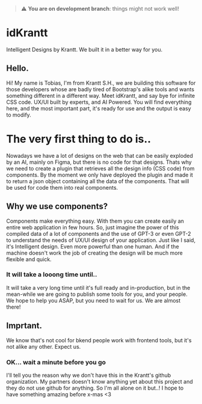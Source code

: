 > :warning: **You are on development branch**: things might not work well!
# idKrantt
Intelligent Designs by Krantt. We built it in a better way for you.

## Hello.
Hi! My name is Tobias, I'm from Krantt S.H., we are building this software for those developers whose are badly tired of Bootstrap's alike tools and wants something different in a different way. Meet idKrantt, and say bye for infinite CSS code. UX/UI built by experts, and AI Powered. You will find everything here, and the most important part, it's ready for use and the output is easy to modify.


# The very first thing to do is..
Nowadays we have a lot of designs on the web that can be easily exploded by an AI, mainly on Figma, but there is no code for that designs. Thats why we need to create a plugin that retrieves all the design info (CSS code) from components. By the moment we only have deployed the plugin and made it to return a json object containing all the data of the components. That will be used for code them into real components.

## Why we use components?
Components make everything easy. With them you can create easily an entire web application in few hours. So, just imagine the power of this compiled data of a lot of components and the use of GPT-3 or even GPT-2 to understand the needs of UX/UI design of your application. Just like I said, it's Intelligent design. Even more powerful than one human. And if the machine doesn't work the job of creating the design will be much more flexible and quick.


### It will take a looong time until..
It will take a very long time until it's full ready and in-production, but in the mean-while we are going to publish some tools for you, and your people. We hope to help you ASAP, but you need to wait for us. We are almost there!

## Imprtant.
We know that's not cool for bkend people work with frontend tools, but it's not alike any other. Expect us.

### OK... wait a minute before you go
I'll tell you the reason why we don't have this in the Krantt's github organization. My partners doesn't know anything yet about this project and they do not use github for anything. So I'm all alone on it but..! I hope to have something amazing before x-mas <3
